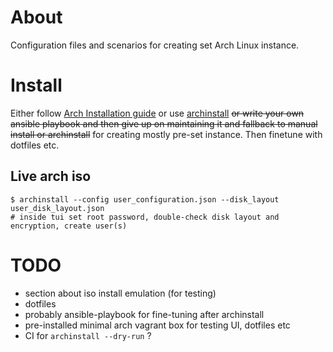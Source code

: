 # About

Configuration files and scenarios for creating set Arch Linux instance.

# Install

Either follow [Arch Installation guide](https://wiki.archlinux.org/title/Installation_guide)
or use [archinstall](https://github.com/archlinux/archinstall)
~~or write your own ansible playbook and then give up on maintaining it and fallback to manual install or archinstall~~
for creating mostly pre-set instance. Then finetune with dotfiles etc.

## Live arch iso

```shell
$ archinstall --config user_configuration.json --disk_layout user_disk_layout.json
# inside tui set root password, double-check disk layout and encryption, create user(s)
```

# TODO

- section about iso install emulation (for testing)
- dotfiles
- probably ansible-playbook for fine-tuning after archinstall
- pre-installed minimal arch vagrant box for testing UI, dotfiles etc
- CI for `archinstall --dry-run` ?

